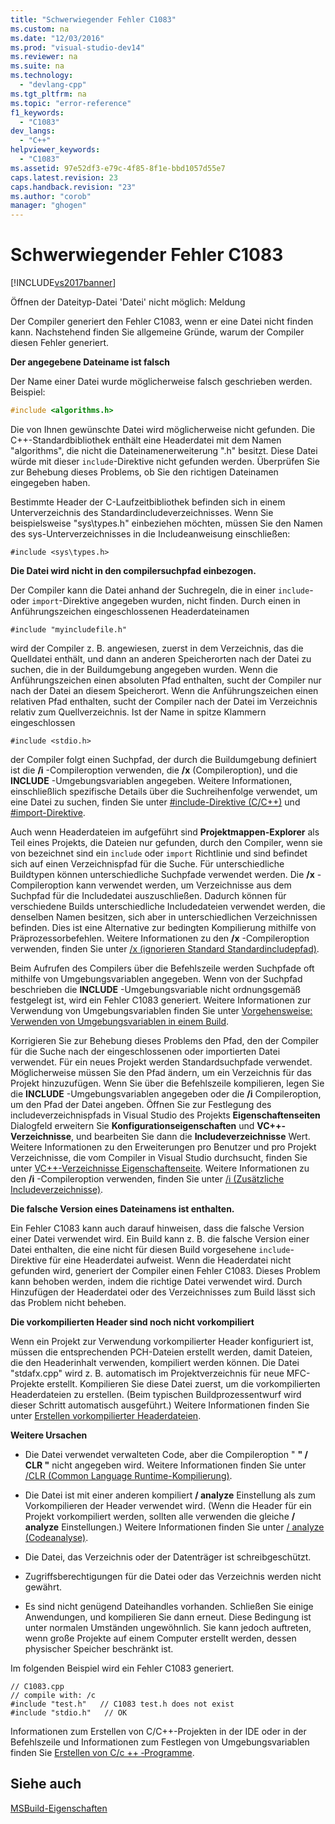 ```yaml
---
title: "Schwerwiegender Fehler C1083"
ms.custom: na
ms.date: "12/03/2016"
ms.prod: "visual-studio-dev14"
ms.reviewer: na
ms.suite: na
ms.technology: 
  - "devlang-cpp"
ms.tgt_pltfrm: na
ms.topic: "error-reference"
f1_keywords: 
  - "C1083"
dev_langs: 
  - "C++"
helpviewer_keywords: 
  - "C1083"
ms.assetid: 97e52df3-e79c-4f85-8f1e-bbd1057d55e7
caps.latest.revision: 23
caps.handback.revision: "23"
ms.author: "corob"
manager: "ghogen"
---
```

# Schwerwiegender Fehler C1083
[!INCLUDE[vs2017banner](../../assembler/inline/includes/vs2017banner.md)]

Öffnen der Dateityp-Datei 'Datei' nicht möglich: Meldung  
  
 Der Compiler generiert den Fehler C1083, wenn er eine Datei nicht finden kann. Nachstehend finden Sie allgemeine Gründe, warum der Compiler diesen Fehler generiert.  
  
 **Der angegebene Dateiname ist falsch**  
  
 Der Name einer Datei wurde möglicherweise falsch geschrieben werden. Beispiel:  
  
```cpp  
#include <algorithms.h>  
```  
  
 Die von Ihnen gewünschte Datei wird möglicherweise nicht gefunden. Die C++-Standardbibliothek enthält eine Headerdatei mit dem Namen "algorithms", die nicht die Dateinamenerweiterung ".h" besitzt. Diese Datei würde mit dieser `include`-Direktive nicht gefunden werden. Überprüfen Sie zur Behebung dieses Problems, ob Sie den richtigen Dateinamen eingegeben haben.  
  
 Bestimmte Header der C-Laufzeitbibliothek befinden sich in einem Unterverzeichnis des Standardincludeverzeichnisses. Wenn Sie beispielsweise "sys\types.h" einbeziehen möchten, müssen Sie den Namen des sys-Unterverzeichnisses in die Includeanweisung einschließen:  
  
 `#include <sys\types.h>`  
  
 **Die Datei wird nicht in den compilersuchpfad einbezogen.**  
  
 Der Compiler kann die Datei anhand der Suchregeln, die in einer `include`- oder `import`-Direktive angegeben wurden, nicht finden. Durch einen in Anführungszeichen eingeschlossenen Headerdateinamen  
  
 `#include "myincludefile.h"`  
  
 wird der Compiler z. B. angewiesen, zuerst in dem Verzeichnis, das die Quelldatei enthält, und dann an anderen Speicherorten nach der Datei zu suchen, die in der Buildumgebung angegeben wurden. Wenn die Anführungszeichen einen absoluten Pfad enthalten, sucht der Compiler nur nach der Datei an diesem Speicherort. Wenn die Anführungszeichen einen relativen Pfad enthalten, sucht der Compiler nach der Datei im Verzeichnis relativ zum Quellverzeichnis. Ist der Name in spitze Klammern eingeschlossen  
  
 `#include <stdio.h>`  
  
 der Compiler folgt einen Suchpfad, der durch die Buildumgebung definiert ist die **/i** -Compileroption verwenden, die **/x** (Compileroption), und die **INCLUDE** -Umgebungsvariablen angegeben. Weitere Informationen, einschließlich spezifische Details über die Suchreihenfolge verwendet, um eine Datei zu suchen, finden Sie unter [#include-Direktive (C/C++)](../../preprocessor/hash-include-directive-c-cpp.md) und [#import-Direktive](../../preprocessor/hash-import-directive-cpp.md).  
  
 Auch wenn Headerdateien im aufgeführt sind **Projektmappen-Explorer** als Teil eines Projekts, die Dateien nur gefunden, durch den Compiler, wenn sie von bezeichnet sind ein `include` oder `import` Richtlinie und sind befindet sich auf einen Verzeichnispfad für die Suche. Für unterschiedliche Buildtypen können unterschiedliche Suchpfade verwendet werden. Die **/x** -Compileroption kann verwendet werden, um Verzeichnisse aus dem Suchpfad für die Includedatei auszuschließen. Dadurch können für verschiedene Builds unterschiedliche Includedateien verwendet werden, die denselben Namen besitzen, sich aber in unterschiedlichen Verzeichnissen befinden. Dies ist eine Alternative zur bedingten Kompilierung mithilfe von Präprozessorbefehlen. Weitere Informationen zu den **/x** -Compileroption verwenden, finden Sie unter [/x (ignorieren Standard Standardincludepfad)](../../build/reference/x-ignore-standard-include-paths.md).  
  
 Beim Aufrufen des Compilers über die Befehlszeile werden Suchpfade oft mithilfe von Umgebungsvariablen angegeben. Wenn von der Suchpfad beschrieben die **INCLUDE** -Umgebungsvariable nicht ordnungsgemäß festgelegt ist, wird ein Fehler C1083 generiert. Weitere Informationen zur Verwendung von Umgebungsvariablen finden Sie unter [Vorgehensweise: Verwenden von Umgebungsvariablen in einem Build](../Topic/How%20to:%20Use%20Environment%20Variables%20in%20a%20Build.md).  
  
 Korrigieren Sie zur Behebung dieses Problems den Pfad, den der Compiler für die Suche nach der eingeschlossenen oder importierten Datei verwendet. Für ein neues Projekt werden Standardsuchpfade verwendet. Möglicherweise müssen Sie den Pfad ändern, um ein Verzeichnis für das Projekt hinzuzufügen. Wenn Sie über die Befehlszeile kompilieren, legen Sie die **INCLUDE** -Umgebungsvariablen angegeben oder die **/i** Compileroption, um den Pfad der Datei angeben. Öffnen Sie zur Festlegung des includeverzeichnispfads in Visual Studio des Projekts **Eigenschaftenseiten** Dialogfeld erweitern Sie **Konfigurationseigenschaften** und **VC++-Verzeichnisse**, und bearbeiten Sie dann die **Includeverzeichnisse** Wert. Weitere Informationen zu den Erweiterungen pro Benutzer und pro Projekt Verzeichnisse, die vom Compiler in Visual Studio durchsucht, finden Sie unter [VC++-Verzeichnisse Eigenschaftenseite](../../ide/vcpp-directories-property-page.md). Weitere Informationen zu den **/i** -Compileroption verwenden, finden Sie unter [/i (Zusätzliche Includeverzeichnisse)](../../build/reference/i-additional-include-directories.md).  
  
 **Die falsche Version eines Dateinamens ist enthalten.**  
  
 Ein Fehler C1083 kann auch darauf hinweisen, dass die falsche Version einer Datei verwendet wird. Ein Build kann z. B. die falsche Version einer Datei enthalten, die eine nicht für diesen Build vorgesehene `include`-Direktive für eine Headerdatei aufweist. Wenn die Headerdatei nicht gefunden wird, generiert der Compiler einen Fehler C1083. Dieses Problem kann behoben werden, indem die richtige Datei verwendet wird. Durch Hinzufügen der Headerdatei oder des Verzeichnisses zum Build lässt sich das Problem nicht beheben.  
  
 **Die vorkompilierten Header sind noch nicht vorkompiliert**  
  
 Wenn ein Projekt zur Verwendung vorkompilierter Header konfiguriert ist, müssen die entsprechenden PCH-Dateien erstellt werden, damit Dateien, die den Headerinhalt verwenden, kompiliert werden können. Die Datei "stdafx.cpp" wird z. B. automatisch im Projektverzeichnis für neue MFC-Projekte erstellt. Kompilieren Sie diese Datei zuerst, um die vorkompilierten Headerdateien zu erstellen. (Beim typischen Buildprozessentwurf wird dieser Schritt automatisch ausgeführt.) Weitere Informationen finden Sie unter [Erstellen vorkompilierter Headerdateien](../../build/reference/creating-precompiled-header-files.md).  
  
 **Weitere Ursachen**  
  
-   Die Datei verwendet verwalteten Code, aber die Compileroption " **" / CLR "** nicht angegeben wird. Weitere Informationen finden Sie unter [/CLR (Common Language Runtime-Kompilierung)](../../build/reference/clr-common-language-runtime-compilation.md).  
  
-   Die Datei ist mit einer anderen kompiliert **/ analyze** Einstellung als zum Vorkompilieren der Header verwendet wird. (Wenn die Header für ein Projekt vorkompiliert werden, sollten alle verwenden die gleiche **/ analyze** Einstellungen.) Weitere Informationen finden Sie unter [/ analyze (Codeanalyse)](../../build/reference/analyze-code-analysis.md).  
  
-   Die Datei, das Verzeichnis oder der Datenträger ist schreibgeschützt.  
  
-   Zugriffsberechtigungen für die Datei oder das Verzeichnis werden nicht gewährt.  
  
-   Es sind nicht genügend Dateihandles vorhanden. Schließen Sie einige Anwendungen, und kompilieren Sie dann erneut. Diese Bedingung ist unter normalen Umständen ungewöhnlich. Sie kann jedoch auftreten, wenn große Projekte auf einem Computer erstellt werden, dessen physischer Speicher beschränkt ist.  
  
 Im folgenden Beispiel wird ein Fehler C1083 generiert.  
  
```  
// C1083.cpp  
// compile with: /c  
#include "test.h"   // C1083 test.h does not exist  
#include "stdio.h"   // OK  
```  
  
 Informationen zum Erstellen von C/C++-Projekten in der IDE oder in der Befehlszeile und Informationen zum Festlegen von Umgebungsvariablen finden Sie [Erstellen von C/c ++ ‑Programme](../../build/building-c-cpp-programs.md).
 
 ## <a name="see-also"></a>Siehe auch
 [MSBuild-Eigenschaften](MSBuild%20Properties.md)